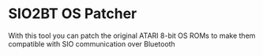 # SIO2BT OS Patcher

With this tool you can patch the original ATARI 8-bit OS ROMs
to make them compatible with SIO communication over Bluetooth 
